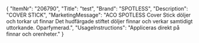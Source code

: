 {
  "ItemNr": "206790",
  "Title": "test",
  "Brand": "SPOTLESS",
  "Description": "COVER STICK",
  "MarketingMessage": "ACO SPOTLESS Cover Stick döljer och torkar ut finnar Det hudfärgade stiftet döljer finnar och verkar samtidigt uttorkande.  Oparfymerad.",
  "UsageInstructions": "Appliceras direkt på finnar och orenheter."
}